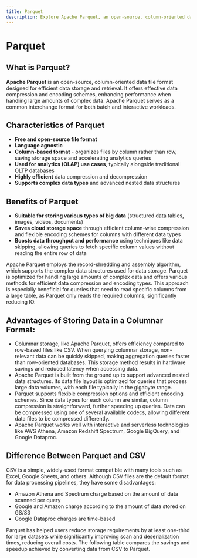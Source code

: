 ```yaml
---
title: Parquet
description: Explore Apache Parquet, an open-source, column-oriented data file format designed for efficient storage and retrieval of complex data. Understand its characteristics, benefits, and advantages, including language agnosticism, column-based organization, efficiency in compression and decompression, and support for complex data types and nested structures. Learn how Parquet is suitable for analytics (OLAP) use cases, saves cloud storage space, boosts data throughput, and supports various big data types. Discover the advantages of storing data in a columnar format, highlighting efficiency, support for advanced nested structures, flexible compression options, and compatibility with interactive and serverless technologies. Differentiate between Parquet and CSV, emphasizing Parquet's reduction in storage requirements, improved query speed, and cost savings.
---
```


# Parquet

## What is Parquet?

**Apache Parquet** is an open-source, column-oriented data file format designed for efficient data storage and retrieval. It offers effective data compression and encoding schemes, enhancing performance when handling large amounts of complex data. Apache Parquet serves as a common interchange format for both batch and interactive workloads.

## Characteristics of Parquet

- **Free and open-source file format**
- **Language agnostic**
- **Column-based format** - organizes files by column rather than row, saving storage space and accelerating analytics queries
- **Used for analytics (OLAP) use cases**, typically alongside traditional OLTP databases
- **Highly efficient** data compression and decompression
- **Supports complex data types** and advanced nested data structures

## Benefits of Parquet

- **Suitable for storing various types of big data** (structured data tables, images, videos, documents)
- **Saves cloud storage space** through efficient column-wise compression and flexible encoding schemes for columns with different data types
- **Boosts data throughput and performance** using techniques like data skipping, allowing queries to fetch specific column values without reading the entire row of data

Apache Parquet employs the record-shredding and assembly algorithm, which supports the complex data structures used for data storage. Parquet is optimized for handling large amounts of complex data and offers various methods for efficient data compression and encoding types. This approach is especially beneficial for queries that need to read specific columns from a large table, as Parquet only reads the required columns, significantly reducing IO.

## Advantages of Storing Data in a Columnar Format:

- Columnar storage, like Apache Parquet, offers efficiency compared to row-based files like CSV. When querying columnar storage, non-relevant data can be quickly skipped, making aggregation queries faster than row-oriented databases. This storage method results in hardware savings and reduced latency when accessing data.
- Apache Parquet is built from the ground up to support advanced nested data structures. Its data file layout is optimized for queries that process large data volumes, with each file typically in the gigabyte range.
- Parquet supports flexible compression options and efficient encoding schemes. Since data types for each column are similar, column compression is straightforward, further speeding up queries. Data can be compressed using one of several available codecs, allowing different data files to be compressed differently.
- Apache Parquet works well with interactive and serverless technologies like AWS Athena, Amazon Redshift Spectrum, Google BigQuery, and Google Dataproc.

## Difference Between Parquet and CSV

CSV is a simple, widely-used format compatible with many tools such as Excel, Google Sheets, and others. Although CSV files are the default format for data processing pipelines, they have some disadvantages:

- Amazon Athena and Spectrum charge based on the amount of data scanned per query
- Google and Amazon charge according to the amount of data stored on GS/S3
- Google Dataproc charges are time-based

Parquet has helped users reduce storage requirements by at least one-third for large datasets while significantly improving scan and deserialization times, reducing overall costs. The following table compares the savings and speedup achieved by converting data from CSV to Parquet.

